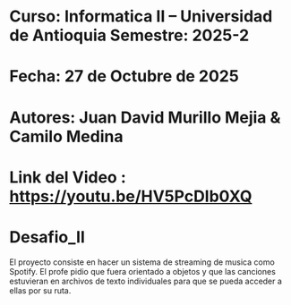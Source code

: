# Curso: Informatica II – Universidad de Antioquia Semestre: 2025-2 

# Fecha: 27 de Octubre de 2025 

# Autores: Juan David Murillo Mejia & Camilo Medina

# Link del Video : https://youtu.be/HV5PcDIb0XQ

# Desafio_II

El proyecto consiste en hacer un sistema de streaming de musica como Spotify. El profe pidio que fuera orientado a objetos y que las canciones estuvieran en archivos de texto individuales para que se pueda acceder a ellas por su ruta.

